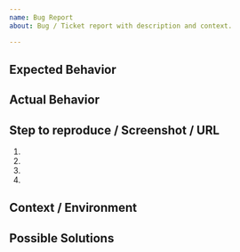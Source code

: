 ```yaml
---
name: Bug Report
about: Bug / Ticket report with description and context.

---
```


<!--- please add summation at Title above. --->

## Expected Behavior

## Actual Behavior

## Step to reproduce / Screenshot / URL
1. 
2. 
3. 
4.

## Context / Environment
<!--- ex: on Mobile version --->
<!--- ex: on NodeJS 10.2 --->

## Possible Solutions
<!--- give some guesses and suggestions --->
